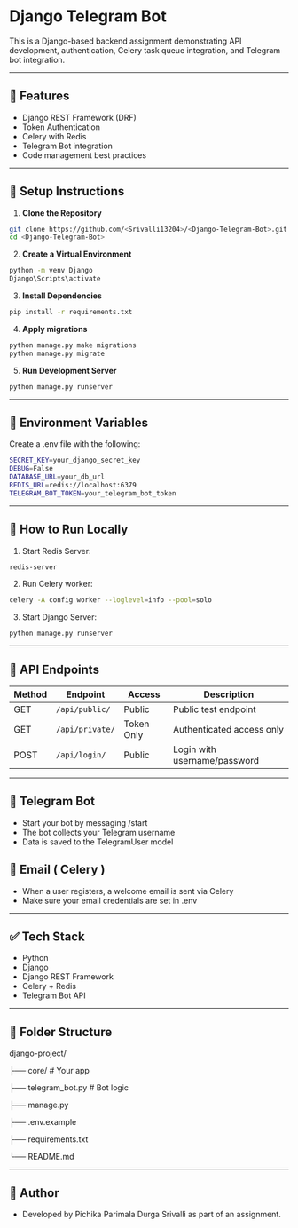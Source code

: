 # Django Telegram Bot

This is a Django-based backend assignment demonstrating API development, authentication, Celery task queue integration, and Telegram bot integration.

---

## 🚀 Features
- Django REST Framework (DRF)
- Token Authentication
- Celery with Redis
- Telegram Bot integration
- Code management best practices

---

## 🔧 Setup Instructions

1. **Clone the Repository**

```bash
git clone https://github.com/<Srivalli13204>/<Django-Telegram-Bot>.git
cd <Django-Telegram-Bot>
```

2. **Create a Virtual Environment**

```bash
python -m venv Django
Django\Scripts\activate
```

3. **Install Dependencies**

```bash
pip install -r requirements.txt
```

4. **Apply migrations**

```bash
python manage.py make migrations
python manage.py migrate
```

5. **Run Development Server**

```bash
python manage.py runserver
```

---

## 🔐 Environment Variables

Create a .env file with the following:

```bash
SECRET_KEY=your_django_secret_key
DEBUG=False
DATABASE_URL=your_db_url
REDIS_URL=redis://localhost:6379
TELEGRAM_BOT_TOKEN=your_telegram_bot_token
```

---

## 🔌 How to Run Locally

1. Start Redis Server:

```bash
redis-server
```

2. Run Celery worker:

```bash
celery -A config worker --loglevel=info --pool=solo
```

3. Start Django Server:

```bash
python manage.py runserver
```

---

## 📮 API Endpoints

| Method | Endpoint        | Access     | Description                  |
| ------ | --------------- | ---------- | ---------------------------- |
| GET    | `/api/public/`  | Public     | Public test endpoint         |
| GET    | `/api/private/` | Token Only | Authenticated access only    |
| POST   | `/api/login/`   | Public     | Login with username/password |

---

## 🤖 Telegram Bot

- Start your bot by messaging /start
- The bot collects your Telegram username
- Data is saved to the TelegramUser model

## 📧 Email ( Celery )
- When a user registers, a welcome email is sent via Celery
- Make sure your email credentials are set in .env

---

## ✅ Tech Stack
- Python
- Django
- Django REST Framework
- Celery + Redis
- Telegram Bot API

---

## 📂 Folder Structure
django-project/

├── core/                  # Your app

├── telegram_bot.py        # Bot logic

├── manage.py

├── .env.example

├── requirements.txt

└── README.md

---

## 👤 Author
- Developed by Pichika Parimala Durga Srivalli as part of an assignment.
